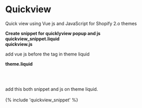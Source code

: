 # Quickview
Quick view using Vue js and JavaScript for Shopify 2.o themes


<b>Create snippet for quicklyview popup and js<br>
quickview_snippet.liquid<br>
quickview.js</b>


add vue js before the </head> tag in theme liquid

<b>theme.liquid</b>
<script src="{{ 'quickview.js' | asset_url }}" defer></script><br>
<script src="https://cdn.jsdelivr.net/npm/vue@2.6.0"></script><br>

add this both snippet and js on theme liquid.<br><br>
{% include 'quickview_snippet' %}
